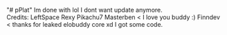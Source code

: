 "# pPlat" 
Im done with lol I dont want update anymore.                               
Credits:
LeftSpace
Rexy
Pikachu7
Masterben < I love you buddy :) 
Finndev < thanks for leaked elobuddy core xd I got some code.

